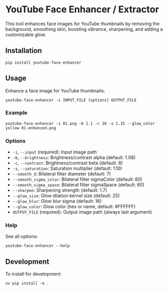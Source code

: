 # YouTube Face Enhancer / Extractor

This tool enhances face images for YouTube thumbnails by removing the background, smoothing skin, boosting vibrance, sharpening, and adding a customizable glow.

## Installation

```
pip install youtube-face-enhancer
```

## Usage

Enhance a face image for YouTube thumbnails:

```
youtube-face-enhancer -i INPUT_FILE [options] OUTPUT_FILE
```

### Example

```
youtube-face-enhancer -i 01.png -b 1.1 -c 10 -s 1.15 --glow_color yellow 01-enhanced.png
```

### Options

- `-i`, `--input` (required): Input image path
- `-b`, `--brightness`: Brightness/contrast alpha (default: 1.08)
- `-c`, `--contrast`: Brightness/contrast beta (default: 8)
- `-s`, `--saturation`: Saturation multiplier (default: 1.10)
- `--smooth_d`: Bilateral filter diameter (default: 7)
- `--smooth_sigma_color`: Bilateral filter sigmaColor (default: 60)
- `--smooth_sigma_space`: Bilateral filter sigmaSpace (default: 60)
- `--sharpen`: Sharpening strength (default: 1.7)
- `--glow_size`: Glow dilation kernel size (default: 25)
- `--glow_blur`: Glow blur sigma (default: 16)
- `--glow_color`: Glow color (hex or name, default: #FFFFFF)
- `OUTPUT_FILE` (required): Output image path (always last argument)

### Help

See all options:

```
youtube-face-enhancer --help
```

## Development

To install for development:

```
uv pip install -e .
```
